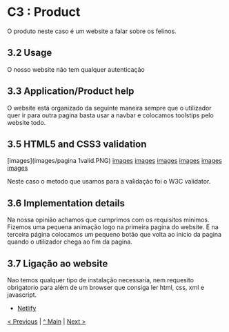 # C3 : Product

O produto neste caso é um website a falar sobre os felinos.

## 3.2 Usage

O nosso website não tem qualquer autenticação 

## 3.3 Application/Product help

O website está organizado da seguinte maneira sempre que o utilizador quer ir para outra pagina basta usar a navbar e colocamos toolstips pelo website todo.

## 3.5 HTML5 and CSS3 validation

[images](images/pagina 1valid.PNG)
[images](images/pagina3valid.PNG)
[images](images/pagina4valid.PNG)
[images](images/css2valid.PNG)
[images](images/css3valid.PNG)
[images](images/css4valid.PNG)
[images](images/css5valid.PNG)

Neste caso o metodo que usamos para a validação foi o W3C validator.

## 3.6 Implementation details

Na nossa opinião achamos que cumprimos com os requisitos minimos.
Fizemos uma pequena animação logo na primeira pagina do website.
E na terceira página colocamos um pequeno botão que volta ao inicio da pagina quando o utilizador chega ao fim da pagina.

## 3.7 Ligação ao website
   Nao temos qualquer tipo de instalação necessaria, nem requesito obrigatorio para além de um browser que consiga ler html, css, xml e javascript.

 * [Netlify](https://tiwm22-ti-g06.netlify.app/)

[< Previous](c2.md) | [^ Main](../../../) | [Next >](c4.md)
